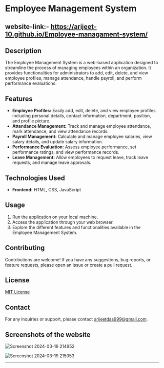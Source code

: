 # Employee Management System  

## website-link:- https://arijeet-10.github.io/Employee-managament-system/

## Description

The Employee Management System is a web-based application designed to streamline the process of managing employees within an organization. It provides functionalities for administrators to add, edit, delete, and view employee profiles, manage attendance, handle payroll, and perform performance evaluations.

## Features

- **Employee Profiles:** Easily add, edit, delete, and view employee profiles including personal details, contact information, department, position, and profile picture.
- **Attendance Management:** Track and manage employee attendance, mark attendance, and view attendance records.
- **Payroll Management:** Calculate and manage employee salaries, view salary details, and update salary information.
- **Performance Evaluation:** Assess employee performance, set performance ratings, and view performance records.
- **Leave Management:** Allow employees to request leave, track leave requests, and manage leave approvals.

## Technologies Used

- **Frontend:** HTML, CSS, JavaScript


## Usage

1. Run the application on your local machine.
2. Access the application through your web browser.
3. Explore the different features and functionalities available in the Employee Management System.

## Contributing

Contributions are welcome! If you have any suggestions, bug reports, or feature requests, please open an issue or create a pull request.

## License

[MIT License](LICENSE)


## Contact

For any inquiries or support, please contact arijeetdas999@gmail.com.


## Screenshots of the website

![Screenshot 2024-03-19 214952](https://github.com/Arijeet0523/Employee-managament-system/assets/113160103/658e9f6d-1616-4d77-b0bc-96b306444dd2)

![Screenshot 2024-03-19 215053](https://github.com/Arijeet0523/Employee-managament-system/assets/113160103/22538f37-e5ef-47d4-84a5-62c54d53069d)

---

